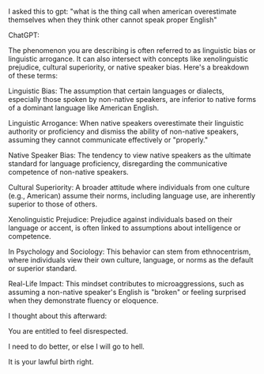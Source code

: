 I asked this to gpt: "what is the thing call when american overestimate themselves when they think other cannot speak proper English"

ChatGPT:

The phenomenon you are describing is often referred to as linguistic bias or linguistic arrogance. It can also intersect with concepts like xenolinguistic prejudice, cultural superiority, or native speaker bias. Here's a breakdown of these terms:

Linguistic Bias: The assumption that certain languages or dialects, especially those spoken by non-native speakers, are inferior to native forms of a dominant language like American English.

Linguistic Arrogance: When native speakers overestimate their linguistic authority or proficiency and dismiss the ability of non-native speakers, assuming they cannot communicate effectively or "properly."

Native Speaker Bias: The tendency to view native speakers as the ultimate standard for language proficiency, disregarding the communicative competence of non-native speakers.

Cultural Superiority: A broader attitude where individuals from one culture (e.g., American) assume their norms, including language use, are inherently superior to those of others.

Xenolinguistic Prejudice: Prejudice against individuals based on their language or accent, is often linked to assumptions about intelligence or competence.

In Psychology and Sociology:
This behavior can stem from ethnocentrism, where individuals view their own culture, language, or norms as the default or superior standard.

Real-Life Impact:
This mindset contributes to microaggressions, such as assuming a non-native speaker's English is "broken" or feeling surprised when they demonstrate fluency or eloquence.

I thought about this afterward:

You are entitled to feel disrespected.

I need to do better, or else I will go to hell.

It is your lawful birth right.
